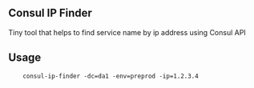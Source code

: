 ## Consul IP Finder

Tiny tool that helps to find service name by ip address using Consul API

## Usage

```
	consul-ip-finder -dc=da1 -env=preprod -ip=1.2.3.4
```